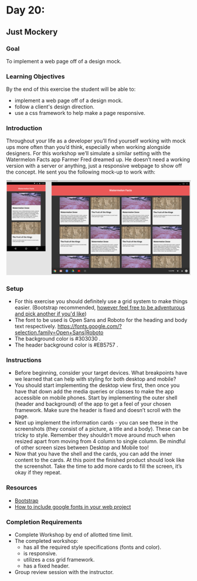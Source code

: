 # Day 20:
## Just Mockery
### Goal
To implement a web page off of a design mock.
### Learning Objectives
By the end of this exercise the student will be able to:
- implement a web page off of a design mock.
- follow a client's design direction.
- use a css framework to help make a page responsive.
### Introduction
Throughout your life as a developer you’ll find yourself working with mock ups more often than you’d think, especially when working alongside designers. For this workshop we’ll simulate a similar setting with the Watermelon Facts app Farmer Fred dreamed up.
He doesn’t need a working version with a server or anything, just a responsive webpage to show off the concept. He sent you the following mock-up to work with:

![mockup](Capture.PNG)

### Setup
- For this exercise you should  definitely use a grid system to make things easier. (Bootstrap recommended, [however feel free to be adventurous and pick another if you'd like](https://github.com/troxler/awesome-css-frameworks))
- The font to be used is Open Sans and Roboto for the heading and body text respectively. https://fonts.google.com/?selection.family=Open+Sans|Roboto
- The background color is #303030    .
- The header background color is #EB5757     .
### Instructions
- Before beginning, consider your target devices. What breakpoints have we learned that can help with styling for both desktop and mobile?
- You should start implementing the desktop view first, then once you have that down add the media queries or classes to make the app accessible on mobile phones. Start by implementing the outer shell (header and background) of the app to get a feel of your chosen framework. Make sure the header is fixed and doesn’t scroll with the page.
- Next up implement the information cards - you can see these in the screenshots (they consist of a picture, a title and a body). These can be tricky to style. Remember they shouldn’t move around much when resized apart from moving from 4 column to single column. Be mindful of other screen sizes between Desktop and Mobile too!
- Now that you have the shell and the cards, you can add the inner content to the cards. At this point the finished product should look like the screenshot. Take the time to add more cards to fill the screen, it’s okay if they repeat.

### Resources
- [Bootstrap](https://getbootstrap.com/)
- [How to include google fonts in your web project](https://medium.freecodecamp.org/how-to-use-google-fonts-in-your-next-web-design-project-e1ad48f1adfa)

### Completion Requirements
- Complete Workshop by end of allotted time limit.
- The completed workshop:
  - has all the required style specifications (fonts and color).
  - is responsive.
  - utilizes a css grid framework.
  - has a fixed header.
- Group review session with the instructor.
